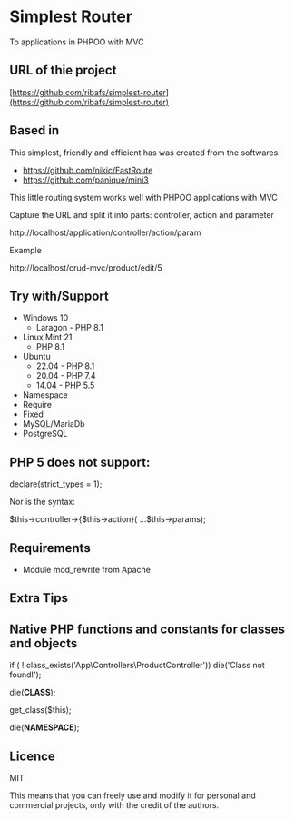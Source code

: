 # Simplest Router

To applications in PHPOO with MVC

## URL of thie project

[https://github.com/ribafs/simplest-router](https://github.com/ribafs/simplest-router)

## Based in

This simplest, friendly and efficient has was created from the softwares:

- https://github.com/nikic/FastRoute
- https://github.com/panique/mini3

This little routing system works well with PHPOO applications with MVC

Capture the URL and split it into parts: controller, action and parameter

http://localhost/application/controller/action/param

Example

http://localhost/crud-mvc/product/edit/5

## Try with/Support

- Windows 10
    - Laragon - PHP 8.1
- Linux Mint 21
    - PHP 8.1
- Ubuntu
    - 22.04 - PHP 8.1
    - 20.04 - PHP 7.4
    - 14.04 - PHP 5.5
- Namespace
- Require
- Fixed
- MySQL/MariaDb
- PostgreSQL

## PHP 5 does not support:

declare(strict_types = 1);

Nor is the syntax:

$this->controller->{$this->action}( ...$this->params);

## Requirements

- Module mod_rewrite from Apache

## Extra Tips

## Native PHP functions and constants for classes and objects

if ( ! class_exists('App\\Controllers\\ProductController')) die('Class not found!');

die(__CLASS__);

get_class($this);

die(__NAMESPACE__);


## Licence

MIT

This means that you can freely use and modify it for personal and commercial projects, only with the credit of the authors.


